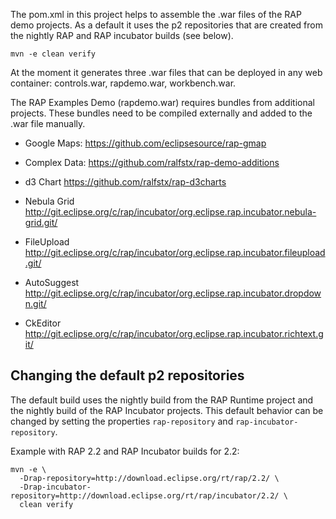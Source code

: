 The pom.xml in this project helps to assemble the .war files of the
RAP demo projects. As a default it uses the p2 repositories that are
created from the nightly RAP and RAP incubator builds (see below).

    mvn -e clean verify

At the moment it generates three .war files that can be deployed in
any web container: controls.war, rapdemo.war, workbench.war.

The RAP Examples Demo (rapdemo.war) requires bundles from additional
projects. These bundles need to be compiled externally and added to
the .war file manually.

* Google Maps:
  https://github.com/eclipsesource/rap-gmap

* Complex Data:
  https://github.com/ralfstx/rap-demo-additions

* d3 Chart
  https://github.com/ralfstx/rap-d3charts

* Nebula Grid
  http://git.eclipse.org/c/rap/incubator/org.eclipse.rap.incubator.nebula-grid.git/

* FileUpload
  http://git.eclipse.org/c/rap/incubator/org.eclipse.rap.incubator.fileupload.git/

* AutoSuggest
  http://git.eclipse.org/c/rap/incubator/org.eclipse.rap.incubator.dropdown.git/

* CkEditor
  http://git.eclipse.org/c/rap/incubator/org.eclipse.rap.incubator.richtext.git/


Changing the default p2 repositories
------------------------------------

The default build uses the nightly build from the RAP Runtime project and the
nightly build of the RAP Incubator projects. This default behavior can be
changed by setting the properties `rap-repository` and `rap-incubator-repository`.

Example with RAP 2.2 and RAP Incubator builds for 2.2:

    mvn -e \
      -Drap-repository=http://download.eclipse.org/rt/rap/2.2/ \
      -Drap-incubator-repository=http://download.eclipse.org/rt/rap/incubator/2.2/ \
      clean verify
